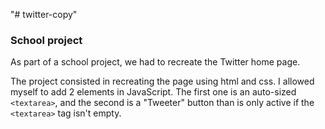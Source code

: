 "# twitter-copy" 

### School project

As part of a school project, we had to recreate the Twitter home page.

The project consisted in recreating the page using html and css. I allowed myself to add 2 elements in JavaScript.
The first one is an auto-sized `<textarea>`, and the second is a "Tweeter" button than is only active if the `<textarea>` tag isn't empty.
